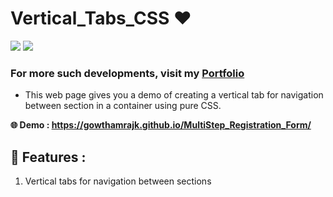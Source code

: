 # Vertical_Tabs_CSS ❤️

![](https://img.shields.io/github/languages/count/gowthamrajk/Vertical_Tabs_CSS)   ![](https://img.shields.io/github/languages/top/gowthamrajk/Vertical_Tabs_CSS)

### For more such developments, visit my [Portfolio](https://gowthamrajk.github.io/)

- This web page gives you a demo of creating a vertical tab for navigation between section in a container using pure CSS.

**🌐 Demo : https://gowthamrajk.github.io/MultiStep_Registration_Form/**

## 🔭 Features :

1) Vertical tabs for navigation between sections
